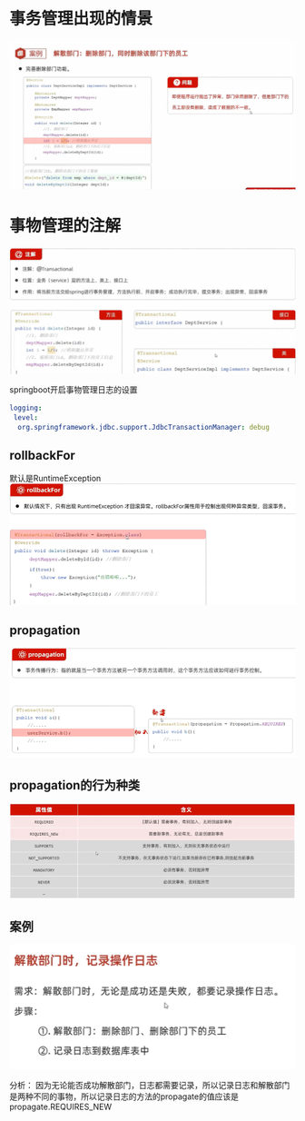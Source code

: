 # 事务管理出现的情景
![img_39.png](img_39.png)

# 事物管理的注解

![img_40.png](img_40.png)

springboot开启事物管理日志的设置

```yml
logging:
 level:
  org.springframework.jdbc.support.JdbcTransactionManager: debug
```

## rollbackFor
默认是RuntimeException
![img_41.png](img_41.png)


## propagation
![img_42.png](img_42.png)

## propagation的行为种类
![img_43.png](img_43.png)

## 案例
![img_44.png](img_44.png)

分析：
因为无论能否成功解散部门，日志都需要记录，所以记录日志和解散部门是两种不同的事物，所以记录日志的方法的propagate的值应该是propagate.REQUIRES_NEW